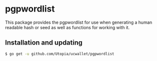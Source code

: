 pgpwordlist
===========

This package provides the pgpwordlist for use when generating a human
readable hash or seed as well as functions for working with it.

## Installation and updating
```bash
$ go get -u github.com/Utopia/ucwallet/pgpwordlist
```
